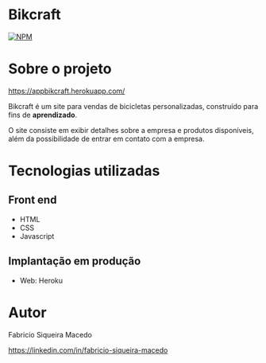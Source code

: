 # Bikcraft
[![NPM](https://img.shields.io/npm/l/react)](https://github.com/fabriciio95/bikcraft/blob/master/LICENSE) 

# Sobre o projeto

https://appbikcraft.herokuapp.com/

Bikcraft é um site para vendas de bicicletas personalizadas, construído para fins de **aprendizado**.

O site consiste em exibir detalhes sobre a empresa e produtos disponíveis, além da possibilidade de entrar em contato com a empresa.

# Tecnologias utilizadas
## Front end
- HTML
- CSS
- Javascript
## Implantação em produção
- Web: Heroku
# Autor

Fabricio Siqueira Macedo

https://linkedin.com/in/fabricio-siqueira-macedo
